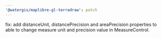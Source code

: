 ```yaml
---
'@watergis/maplibre-gl-terradraw': patch
---
```


fix: add distanceUnit, distancePrecision and areaPrecision properties to able to change measure unit and precision value in MeasureControl.
